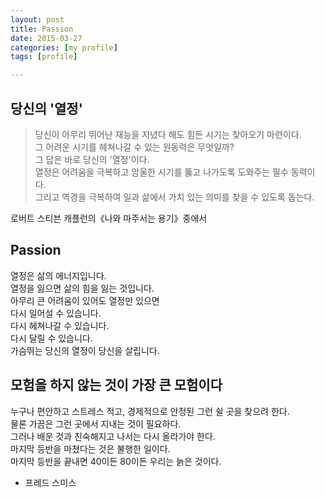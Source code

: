 ```yaml
---
layout: post
title: Passion
date: 2015-03-27
categories: [my profile]
tags: [profile]

---
```


## 당신의 '열정'


> 당신이 아무리 뛰어난 재능을 지녔다 해도 힘든 시기는 찾아오기 마련이다.  
그 어려운 시기를 헤쳐나갈 수 있는 원동력은 무엇일까?   
그 답은 바로 당신의 '열정'이다.   
열정은 어려움을 극복하고 암울한 시기를 뚫고 나가도록 도와주는 필수 동력이다.   
그리고 역경을 극복하여 일과 삶에서 가치 있는 의미를 찾을 수 있도록 돕는다. 

로버트 스티븐 캐플런의《나와 마주서는 용기》중에서

## Passion

열정은 삶의 에너지입니다.  
열정을 잃으면 삶의 힘을 잃는 것입니다.  
아무리 큰 어려움이 있어도 열정만 있으면  
다시 일어설 수 있습니다.   
다시 헤쳐나갈 수 있습니다.   
다시 달릴 수 있습니다.  
가슴뛰는 당신의 열정이 당신을 살립니다.


## 모험을 하지 않는 것이 가장 큰 모험이다

누구나 편안하고 스트레스 적고, 경제적으로 안정된 그런 쉴 곳을 찾으려 한다.  
물론 가끔은 그런 곳에서 지내는 것이 필요하다.  
그러나 배운 것과 친숙해지고 나서는 다시 올라가야 한다.  
마지막 등반을 마쳤다는 것은 불행한 일이다.  
마지막 등반을 끝내면 40이든 80이든 우리는 늙은 것이다.  
- 프레드 스미스